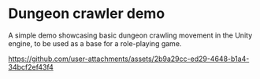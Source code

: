 # Dungeon crawler demo
A simple demo showcasing basic dungeon crawling movement in the Unity engine, to be used as a base for a role-playing game.

https://github.com/user-attachments/assets/2b9a29cc-ed29-4648-b1a4-34bcf2ef43f4

